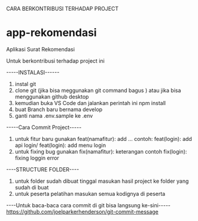 CARA BERKONTRIBUSI TERHADAP PROJECT

# app-rekomendasi
Aplikasi Surat Rekomendasi

Untuk berkontribusi terhadap project ini 

-----INSTALASI------
1. instal git
2. clone git (jika bisa meggunakan git command bagus ) atau jika bisa menggunakan github desktop
3. kemudian buka VS Code dan jalankan perintah ini npm install
4. buat Branch baru bernama develop
5. ganti nama .env.sample ke .env 

-----Cara Commit Project-----
1. untuk fitur baru gunakan feat(namafitur): add ... contoh: feat(login): add api login/ feat(login): add menu login
2. untuk fixing bug gunakan fix(namafitur): keterangan contoh fix(login): fixing loggin error

----STRUCTURE FOLDER----
1. untuk folder sudah dibuat tinggal masukan hasil project ke folder yang sudah di buat
2. untuk peserta pelatihan masukan semua kodignya di peserta

----Untuk baca-baca cara commit di git bisa langsung ke-sini-----
https://github.com/joelparkerhenderson/git-commit-message